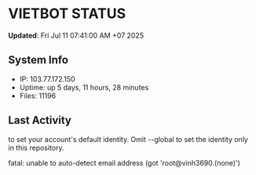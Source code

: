 # VIETBOT STATUS
**Updated**: Fri Jul 11 07:41:00 AM +07 2025

## System Info
- IP: 103.77.172.150
- Uptime: up 5 days, 11 hours, 28 minutes
- Files: 11196

## Last Activity

to set your account's default identity.
Omit --global to set the identity only in this repository.

fatal: unable to auto-detect email address (got 'root@vinh3690.(none)')
